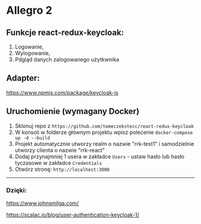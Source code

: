 # Allegro 2

## Funkcje react-redux-keycloak:

1. Logowanie,
2. Wylogowanie,
3. Pdgląd danych zalogowanego użytkwnika

## Adapter:

https://www.npmjs.com/package/keycloak-js

## Uruchomienie (wymagany Docker)

1. Sklonuj repo z `https://github.com/tomeczekstecc/react-redux-keycloak`
2. W konsoli w folderze głównym projektu wpisz polecenie `docker-compose up -d --build`
3. Projekt automatycznie utworzy realm o nazwie "rrk-test1" i samodzielnie utworzy clienta o nazwie "rrk-react"
4. Dodaj przynajmniej 1 usera w zakładce `Users` - ustaw hasło lub hasło tyczasowe w zakładce `Credentials`
5. Otwórz stronę: `http://localhost:3000`

---

### Dzięki:

https://www.johnsmilga.com/

https://scalac.io/blog/user-authentication-keycloak-1/
